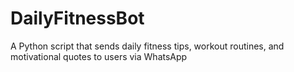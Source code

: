 # DailyFitnessBot
A Python script that sends daily fitness tips, workout routines, and motivational quotes to users via WhatsApp
